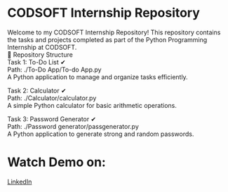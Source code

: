 # CODSOFT Internship Repository<br>
Welcome to my CODSOFT Internship Repository! This repository contains the tasks and projects completed as part of the Python Programming Internship at CODSOFT.<br>
📁 Repository Structure<br>
Task 1: To-Do List ✔<br>
Path: ./To-Do App/To-do App.py<br>
A Python application to manage and organize tasks efficiently.<br>


Task 2: Calculator ✔<br>
Path: ./Calculator/calculator.py<br>
A simple Python calculator for basic arithmetic operations.<br>

Task 3: Password Generator ✔<br>
Path: ./Password generator/passgenerator.py<br>
A Python application to generate strong and random passwords.<br>
# Watch Demo on:
[LinkedIn](www.linkedin.com/in/aditya-pal2005)
